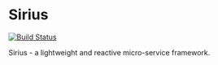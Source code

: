 # Sirius

[![Build Status](https://travis-ci.org/sczyh30/sirius.svg?branch=master)](https://travis-ci.org/sczyh30/sirius)

Sirius - a lightweight and reactive micro-service framework.
